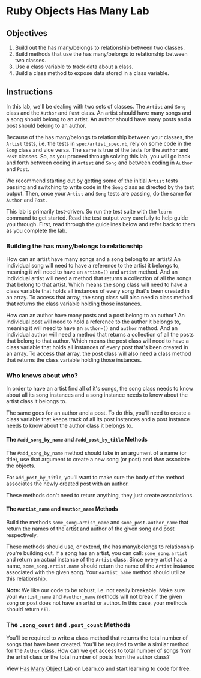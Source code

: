  # Ruby Objects Has Many Lab

## Objectives

1.  Build out the has many/belongs to relationship between two classes.
2.  Build methods that use the has many/belongs to relationship between two classes.
3.  Use a class variable to track data about a class.
4.  Build a class method to expose data stored in a class variable.

## Instructions

In this lab, we'll be dealing with two sets of classes. The `Artist` and `Song`
class and the `Author` and `Post` class. An artist should have many songs and a
song should belong to an artist. An author should have many posts and a post
should belong to an author.

Because of the has many/belongs to relationship between your classes, the
`Artist` tests, i.e. the tests in `spec/artist_spec.rb`, rely on some code in
the `Song` class and vice versa. The same is true of the tests for the `Author`
and `Post` classes. So, as you proceed through solving this lab, you will go
back and forth between coding in `Artist` and `Song` and between coding in
`Author` and `Post`.

We recommend starting out by getting some of the initial `Artist` tests passing
and switching to write code in the `Song` class as directed by the test output.
Then, once your `Artist` and `Song` tests are passing, do the same for `Author`
and `Post`.

This lab is primarily test-driven. So run the test suite with the `learn`
command to get started. Read the test output very carefully to help guide you
through. First, read through the guidelines below and refer back to them as you
complete the lab.

### Building the has many/belongs to relationship

How can an artist have many songs and a song belong to an artist? An individual
song will need to have a reference to the artist it belongs to, meaning it will
need to have an `artist=()` and `artist` method. And an individual artist will
need a method that returns a collection of all the songs that belong to that
artist. Which means the song class will need to have a class variable that holds
all instances of every song that's been created in an array. To access that
array, the song class will also need a class method that returns the class
variable holding those instances.

How can an author have many posts and a post belong to an author? An individual
post will need to hold a reference to the author it belongs to, meaning it will
need to have an `author=()` and `author` method. And an individual author will
need a method that returns a collection of all the posts that belong to that
author. Which means the post class will need to have a class variable that holds
all instances of every post that's been created in an array. To access that
array, the post class will also need a class method that returns the class
variable holding those instances.

### Who knows about who?

In order to have an artist find all of it's songs, the song class needs to know
about all its song instances and a song instance needs to know about the artist
class it belongs to.

The same goes for an author and a post. To do this, you'll need to create a
class variable that keeps track of all its post instances and a post instance
needs to know about the author class it belongs to.

#### The `#add_song_by_name` and `#add_post_by_title` Methods

The `#add_song_by_name` method should take in an argument of a name (or title),
use that argument to create a new song (or post) and _then_ associate the
objects.

For `add_post_by_title`, you'll want to make sure the body of the method
associates the newly created post with an author.

These methods don't need to return anything, they just create associations.

#### The `#artist_name` and `#author_name` Methods

Build the methods `some_song.artist_name` and `some_post.author_name` that
return the names of the artist and author of the given song and post
respectively.

These methods should use, or extend, the has many/belongs to relationship you're
building out. If a song has an artist, you can call: `some_song.artist` and
return an actual instance of the `Artist` class. Since every artist has a name,
`some_song.artist.name` should return the name of the `Artist` instance
associated with the given song. Your `#artist_name` method should utilize this
relationship.

**Note:** We like our code to be robust, i.e. not easily breakable. Make sure your
`#artist_name` and `#author_name` methods will not break if the given song or
post does not have an artist or author. In this case, your methods should return
`nil`.

### The `.song_count` and `.post_count` Methods

You'll be required to write a class method that returns the total number of
songs that have been created. You'll be required to write a similar method for
the `Author` class. How can we get access to total number of songs from the
artist class or the total number of posts from the author class?

<p class='util--hide'>View <a href='https://learn.co/lessons/ruby-objects-has-many-lab'>Has Many Object Lab</a> on Learn.co and start learning to code for free.</p>
